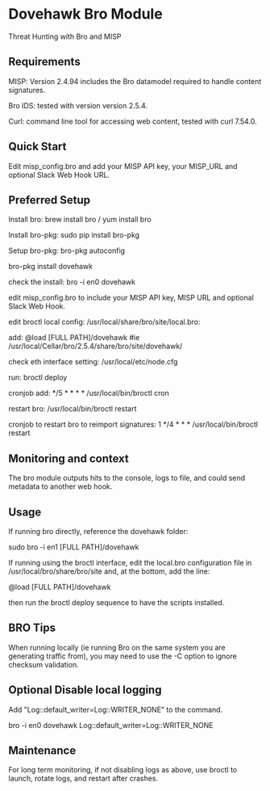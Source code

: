 # Dovehawk Bro Module

Threat Hunting with Bro and MISP


## Requirements

MISP: Version 2.4.94 includes the Bro datamodel required to handle content signatures.

Bro IDS: tested with version version 2.5.4.

Curl: command line tool for accessing web content, tested with curl 7.54.0.


## Quick Start

Edit misp_config.bro and add your MISP API key, your MISP_URL and optional Slack Web Hook URL.

## Preferred Setup

Install bro: brew install bro / yum install bro

Install bro-pkg: sudo pip install bro-pkg

Setup bro-pkg: bro-pkg autoconfig

bro-pkg install dovehawk

check the install: bro -i en0 dovehawk

edit misp_config.bro to include your MISP API key, MISP URL and optional Slack Web Hook.

edit broctl local config: /usr/local/share/bro/site/local.bro:

add: @load [FULL PATH]/dovehawk #ie  /usr/local/Cellar/bro/2.5.4/share/bro/site/dovehawk/

check eth interface setting: /usr/local/etc/node.cfg

run: broctl deploy

cronjob add: */5 * * * * /usr/local/bin/broctl cron

restart bro: /usr/local/bin/broctl restart

cronjob to restart bro to reimport signatures: 1 */4 * * * /usr/local/bin/broctl restart


## Monitoring and context

The bro module outputs hits to the console, logs to file, and could send metadata to another web hook.


## Usage

If running bro directly, reference the dovehawk folder:

sudo bro -i en1 [FULL PATH]/dovehawk

If running using the broctl interface, edit the local.bro configuration file in /usr/local/bro/share/bro/site and, at the bottom, add the line:

@load [FULL PATH]/dovehawk

then run the broctl deploy sequence to have the scripts installed.


## BRO Tips

When running locally (ie running Bro on the same system you are generating traffic from), you may need to use the -C option to ignore checksum validation.


## Optional Disable local logging

Add "Log::default_writer=Log::WRITER_NONE" to the command.

bro -i en0 dovehawk Log::default_writer=Log::WRITER_NONE


## Maintenance

For long term monitoring, if not disabling logs as above, use broctl to launch, rotate logs, and restart after crashes.



